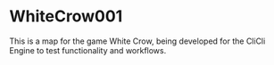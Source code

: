 # WhiteCrow001
 This is a map for the game White Crow, being developed for the CliCli Engine to test functionality and workflows.
